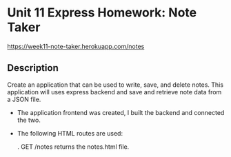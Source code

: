 # Unit 11 Express Homework: Note Taker
 https://week11-note-taker.herokuapp.com/notes
## Description
  Create an application that can be used to write, save, and delete notes. This application will uses express backend and save and           retrieve note data from a JSON file.

   * The application frontend was created, I built the backend and connected the two.

   *  The following HTML routes are used:

       . GET /notes returns the notes.html file.
